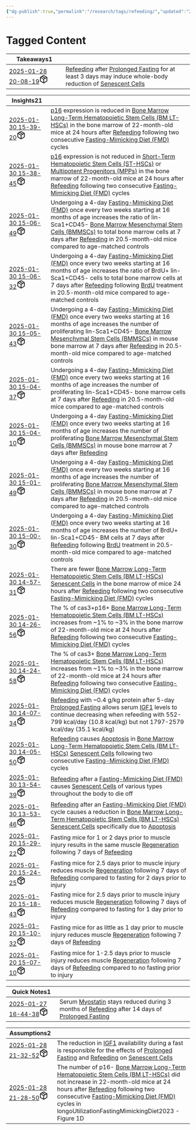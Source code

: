 ```yaml
---
{"dg-publish":true,"permalink":"/research/tags/refeeding/","updated":"2025-01-30T16:31:16-05:00"}
---
```


# Tagged Content
<div><table class="dataview table-view-table"><thead class="table-view-thead"><tr class="table-view-tr-header"><th class="table-view-th"><span>Takeaways</span><span class="dataview small-text">1</span></th><th class="table-view-th"><span></span></th></tr></thead><tbody class="table-view-tbody"><tr><td><span><a data-tooltip-position="top" aria-label="Research/Takeaways/2025-01-28 20-08-19.md" data-href="Research/Takeaways/2025-01-28 20-08-19.md" href="Research/Takeaways/2025-01-28 20-08-19.md" class="internal-link" target="_blank" rel="noopener nofollow" fileclass-name="Research Links">2025-01-28 20-08-19</a><a class="metadata-menu fileclass-icon"><svg xmlns="http://www.w3.org/2000/svg" width="24" height="24" viewBox="0 0 24 24" fill="none" stroke="currentColor" stroke-width="2" stroke-linecap="round" stroke-linejoin="round" class="svg-icon lucide-package"><path d="m7.5 4.27 9 5.15"></path><path d="M21 8a2 2 0 0 0-1-1.73l-7-4a2 2 0 0 0-2 0l-7 4A2 2 0 0 0 3 8v8a2 2 0 0 0 1 1.73l7 4a2 2 0 0 0 2 0l7-4A2 2 0 0 0 21 16Z"></path><path d="m3.3 7 8.7 5 8.7-5"></path><path d="M12 22V12"></path></svg></a></span></td><td><span><a data-href="Refeeding" href="Refeeding" class="internal-link" target="_blank" rel="noopener nofollow">Refeeding</a> after <a data-href="Prolonged Fasting" href="Prolonged Fasting" class="internal-link" target="_blank" rel="noopener nofollow">Prolonged Fasting</a> for at least 3 days may induce whole-body reduction of <a data-href="Senescent Cells" href="Senescent Cells" class="internal-link" target="_blank" rel="noopener nofollow">Senescent Cells</a></span></td></tr></tbody></table></div><div><table class="dataview table-view-table"><thead class="table-view-thead"><tr class="table-view-tr-header"><th class="table-view-th"><span>Insights</span><span class="dataview small-text">21</span></th><th class="table-view-th"><span></span></th></tr></thead><tbody class="table-view-tbody"><tr><td><span><a data-tooltip-position="top" aria-label="Research/Insights/2025-01-30 15-39-20.md" data-href="Research/Insights/2025-01-30 15-39-20.md" href="Research/Insights/2025-01-30 15-39-20.md" class="internal-link" target="_blank" rel="noopener nofollow" fileclass-name="Research Links">2025-01-30 15-39-20</a><a class="metadata-menu fileclass-icon"><svg xmlns="http://www.w3.org/2000/svg" width="24" height="24" viewBox="0 0 24 24" fill="none" stroke="currentColor" stroke-width="2" stroke-linecap="round" stroke-linejoin="round" class="svg-icon lucide-package"><path d="m7.5 4.27 9 5.15"></path><path d="M21 8a2 2 0 0 0-1-1.73l-7-4a2 2 0 0 0-2 0l-7 4A2 2 0 0 0 3 8v8a2 2 0 0 0 1 1.73l7 4a2 2 0 0 0 2 0l7-4A2 2 0 0 0 21 16Z"></path><path d="m3.3 7 8.7 5 8.7-5"></path><path d="M12 22V12"></path></svg></a></span></td><td><span><a data-href="p16" href="p16" class="internal-link" target="_blank" rel="noopener nofollow">p16</a> expression is reduced in <a data-href="Bone Marrow Long-Term Hematopoietic Stem Cells (BM LT-HSCs)" href="Bone Marrow Long-Term Hematopoietic Stem Cells (BM LT-HSCs)" class="internal-link" target="_blank" rel="noopener nofollow">Bone Marrow Long-Term Hematopoietic Stem Cells (BM LT-HSCs)</a> in the bone marrow of 22-month-old mice at 24 hours after <a data-href="Refeeding" href="Refeeding" class="internal-link" target="_blank" rel="noopener nofollow">Refeeding</a> following two consecutive <a data-href="Fasting-Mimicking Diet (FMD)" href="Fasting-Mimicking Diet (FMD)" class="internal-link" target="_blank" rel="noopener nofollow">Fasting-Mimicking Diet (FMD)</a> cycles</span></td></tr><tr><td><span><a data-tooltip-position="top" aria-label="Research/Insights/2025-01-30 15-38-45.md" data-href="Research/Insights/2025-01-30 15-38-45.md" href="Research/Insights/2025-01-30 15-38-45.md" class="internal-link" target="_blank" rel="noopener nofollow" fileclass-name="Research Links">2025-01-30 15-38-45</a><a class="metadata-menu fileclass-icon"><svg xmlns="http://www.w3.org/2000/svg" width="24" height="24" viewBox="0 0 24 24" fill="none" stroke="currentColor" stroke-width="2" stroke-linecap="round" stroke-linejoin="round" class="svg-icon lucide-package"><path d="m7.5 4.27 9 5.15"></path><path d="M21 8a2 2 0 0 0-1-1.73l-7-4a2 2 0 0 0-2 0l-7 4A2 2 0 0 0 3 8v8a2 2 0 0 0 1 1.73l7 4a2 2 0 0 0 2 0l7-4A2 2 0 0 0 21 16Z"></path><path d="m3.3 7 8.7 5 8.7-5"></path><path d="M12 22V12"></path></svg></a></span></td><td><span><a data-href="p16" href="p16" class="internal-link" target="_blank" rel="noopener nofollow">p16</a> expression is not reduced in <a data-href="Short-Term Hematopoietic Stem Cells (ST-HSCs)" href="Short-Term Hematopoietic Stem Cells (ST-HSCs)" class="internal-link" target="_blank" rel="noopener nofollow">Short-Term Hematopoietic Stem Cells (ST-HSCs)</a> or <a data-href="Multipotent Progenitors (MPPs)" href="Multipotent Progenitors (MPPs)" class="internal-link" target="_blank" rel="noopener nofollow">Multipotent Progenitors (MPPs)</a> in the bone marrow of 22-month-old mice at 24 hours after <a data-href="Refeeding" href="Refeeding" class="internal-link" target="_blank" rel="noopener nofollow">Refeeding</a> following two consecutive <a data-href="Fasting-Mimicking Diet (FMD)" href="Fasting-Mimicking Diet (FMD)" class="internal-link" target="_blank" rel="noopener nofollow">Fasting-Mimicking Diet (FMD)</a> cycles</span></td></tr><tr><td><span><a data-tooltip-position="top" aria-label="Research/Insights/2025-01-30 15-06-49.md" data-href="Research/Insights/2025-01-30 15-06-49.md" href="Research/Insights/2025-01-30 15-06-49.md" class="internal-link" target="_blank" rel="noopener nofollow" fileclass-name="Research Links">2025-01-30 15-06-49</a><a class="metadata-menu fileclass-icon"><svg xmlns="http://www.w3.org/2000/svg" width="24" height="24" viewBox="0 0 24 24" fill="none" stroke="currentColor" stroke-width="2" stroke-linecap="round" stroke-linejoin="round" class="svg-icon lucide-package"><path d="m7.5 4.27 9 5.15"></path><path d="M21 8a2 2 0 0 0-1-1.73l-7-4a2 2 0 0 0-2 0l-7 4A2 2 0 0 0 3 8v8a2 2 0 0 0 1 1.73l7 4a2 2 0 0 0 2 0l7-4A2 2 0 0 0 21 16Z"></path><path d="m3.3 7 8.7 5 8.7-5"></path><path d="M12 22V12"></path></svg></a></span></td><td><span>Undergoing a 4-day <a data-href="Fasting-Mimicking Diet (FMD)" href="Fasting-Mimicking Diet (FMD)" class="internal-link" target="_blank" rel="noopener nofollow">Fasting-Mimicking Diet (FMD)</a> once every two weeks starting at 16 months of age increases the ratio of lin-Sca1+CD45- <a data-href="Bone Marrow Mesenchymal Stem Cells (BMMSCs)" href="Bone Marrow Mesenchymal Stem Cells (BMMSCs)" class="internal-link" target="_blank" rel="noopener nofollow">Bone Marrow Mesenchymal Stem Cells (BMMSCs)</a> to total bone marrow cells at 7 days after <a data-href="Refeeding" href="Refeeding" class="internal-link" target="_blank" rel="noopener nofollow">Refeeding</a> in 20.5-month-old mice compared to age-matched controls</span></td></tr><tr><td><span><a data-tooltip-position="top" aria-label="Research/Insights/2025-01-30 15-06-32.md" data-href="Research/Insights/2025-01-30 15-06-32.md" href="Research/Insights/2025-01-30 15-06-32.md" class="internal-link" target="_blank" rel="noopener nofollow" fileclass-name="Research Links">2025-01-30 15-06-32</a><a class="metadata-menu fileclass-icon"><svg xmlns="http://www.w3.org/2000/svg" width="24" height="24" viewBox="0 0 24 24" fill="none" stroke="currentColor" stroke-width="2" stroke-linecap="round" stroke-linejoin="round" class="svg-icon lucide-package"><path d="m7.5 4.27 9 5.15"></path><path d="M21 8a2 2 0 0 0-1-1.73l-7-4a2 2 0 0 0-2 0l-7 4A2 2 0 0 0 3 8v8a2 2 0 0 0 1 1.73l7 4a2 2 0 0 0 2 0l7-4A2 2 0 0 0 21 16Z"></path><path d="m3.3 7 8.7 5 8.7-5"></path><path d="M12 22V12"></path></svg></a></span></td><td><span>Undergoing a 4-day <a data-href="Fasting-Mimicking Diet (FMD)" href="Fasting-Mimicking Diet (FMD)" class="internal-link" target="_blank" rel="noopener nofollow">Fasting-Mimicking Diet (FMD)</a> once every two weeks starting at 16 months of age increases the ratio of BrdU+ lin-Sca1+CD45- cells to total bone marrow cells at 7 days after <a data-href="Refeeding" href="Refeeding" class="internal-link" target="_blank" rel="noopener nofollow">Refeeding</a> following <a data-href="BrdU" href="BrdU" class="internal-link" target="_blank" rel="noopener nofollow">BrdU</a> treatment in 20.5-month-old mice compared to age-matched controls</span></td></tr><tr><td><span><a data-tooltip-position="top" aria-label="Research/Insights/2025-01-30 15-05-43.md" data-href="Research/Insights/2025-01-30 15-05-43.md" href="Research/Insights/2025-01-30 15-05-43.md" class="internal-link" target="_blank" rel="noopener nofollow" fileclass-name="Research Links">2025-01-30 15-05-43</a><a class="metadata-menu fileclass-icon"><svg xmlns="http://www.w3.org/2000/svg" width="24" height="24" viewBox="0 0 24 24" fill="none" stroke="currentColor" stroke-width="2" stroke-linecap="round" stroke-linejoin="round" class="svg-icon lucide-package"><path d="m7.5 4.27 9 5.15"></path><path d="M21 8a2 2 0 0 0-1-1.73l-7-4a2 2 0 0 0-2 0l-7 4A2 2 0 0 0 3 8v8a2 2 0 0 0 1 1.73l7 4a2 2 0 0 0 2 0l7-4A2 2 0 0 0 21 16Z"></path><path d="m3.3 7 8.7 5 8.7-5"></path><path d="M12 22V12"></path></svg></a></span></td><td><span>Undergoing a 4-day <a data-href="Fasting-Mimicking Diet (FMD)" href="Fasting-Mimicking Diet (FMD)" class="internal-link" target="_blank" rel="noopener nofollow">Fasting-Mimicking Diet (FMD)</a> once every two weeks starting at 16 months of age increases the number of proliferating lin-Sca1+CD45- <a data-href="Bone Marrow Mesenchymal Stem Cells (BMMSCs)" href="Bone Marrow Mesenchymal Stem Cells (BMMSCs)" class="internal-link" target="_blank" rel="noopener nofollow">Bone Marrow Mesenchymal Stem Cells (BMMSCs)</a> in mouse bone marrow at 7 days after <a data-href="Refeeding" href="Refeeding" class="internal-link" target="_blank" rel="noopener nofollow">Refeeding</a> in 20.5-month-old mice compared to age-matched controls</span></td></tr><tr><td><span><a data-tooltip-position="top" aria-label="Research/Insights/2025-01-30 15-04-37.md" data-href="Research/Insights/2025-01-30 15-04-37.md" href="Research/Insights/2025-01-30 15-04-37.md" class="internal-link" target="_blank" rel="noopener nofollow" fileclass-name="Research Links">2025-01-30 15-04-37</a><a class="metadata-menu fileclass-icon"><svg xmlns="http://www.w3.org/2000/svg" width="24" height="24" viewBox="0 0 24 24" fill="none" stroke="currentColor" stroke-width="2" stroke-linecap="round" stroke-linejoin="round" class="svg-icon lucide-package"><path d="m7.5 4.27 9 5.15"></path><path d="M21 8a2 2 0 0 0-1-1.73l-7-4a2 2 0 0 0-2 0l-7 4A2 2 0 0 0 3 8v8a2 2 0 0 0 1 1.73l7 4a2 2 0 0 0 2 0l7-4A2 2 0 0 0 21 16Z"></path><path d="m3.3 7 8.7 5 8.7-5"></path><path d="M12 22V12"></path></svg></a></span></td><td><span>Undergoing a 4-day <a data-href="Fasting-Mimicking Diet (FMD)" href="Fasting-Mimicking Diet (FMD)" class="internal-link" target="_blank" rel="noopener nofollow">Fasting-Mimicking Diet (FMD)</a> once every two weeks starting at 16 months of age increases the number of proliferating lin-Sca1+CD45- bone marrow cells at 7 days after <a data-href="Refeeding" href="Refeeding" class="internal-link" target="_blank" rel="noopener nofollow">Refeeding</a> in 20.5-month-old mice compared to age-matched controls</span></td></tr><tr><td><span><a data-tooltip-position="top" aria-label="Research/Insights/2025-01-30 15-04-10.md" data-href="Research/Insights/2025-01-30 15-04-10.md" href="Research/Insights/2025-01-30 15-04-10.md" class="internal-link" target="_blank" rel="noopener nofollow" fileclass-name="Research Links">2025-01-30 15-04-10</a><a class="metadata-menu fileclass-icon"><svg xmlns="http://www.w3.org/2000/svg" width="24" height="24" viewBox="0 0 24 24" fill="none" stroke="currentColor" stroke-width="2" stroke-linecap="round" stroke-linejoin="round" class="svg-icon lucide-package"><path d="m7.5 4.27 9 5.15"></path><path d="M21 8a2 2 0 0 0-1-1.73l-7-4a2 2 0 0 0-2 0l-7 4A2 2 0 0 0 3 8v8a2 2 0 0 0 1 1.73l7 4a2 2 0 0 0 2 0l7-4A2 2 0 0 0 21 16Z"></path><path d="m3.3 7 8.7 5 8.7-5"></path><path d="M12 22V12"></path></svg></a></span></td><td><span>Undergoing a 4-day <a data-href="Fasting-Mimicking Diet (FMD)" href="Fasting-Mimicking Diet (FMD)" class="internal-link" target="_blank" rel="noopener nofollow">Fasting-Mimicking Diet (FMD)</a> once every two weeks starting at 16 months of age increases the number of proliferating <a data-href="Bone Marrow Mesenchymal Stem Cells (BMMSCs)" href="Bone Marrow Mesenchymal Stem Cells (BMMSCs)" class="internal-link" target="_blank" rel="noopener nofollow">Bone Marrow Mesenchymal Stem Cells (BMMSCs)</a> in mouse bone marrow at 7 days after <a data-href="Refeeding" href="Refeeding" class="internal-link" target="_blank" rel="noopener nofollow">Refeeding</a></span></td></tr><tr><td><span><a data-tooltip-position="top" aria-label="Research/Insights/2025-01-30 15-01-49.md" data-href="Research/Insights/2025-01-30 15-01-49.md" href="Research/Insights/2025-01-30 15-01-49.md" class="internal-link" target="_blank" rel="noopener nofollow" fileclass-name="Research Links">2025-01-30 15-01-49</a><a class="metadata-menu fileclass-icon"><svg xmlns="http://www.w3.org/2000/svg" width="24" height="24" viewBox="0 0 24 24" fill="none" stroke="currentColor" stroke-width="2" stroke-linecap="round" stroke-linejoin="round" class="svg-icon lucide-package"><path d="m7.5 4.27 9 5.15"></path><path d="M21 8a2 2 0 0 0-1-1.73l-7-4a2 2 0 0 0-2 0l-7 4A2 2 0 0 0 3 8v8a2 2 0 0 0 1 1.73l7 4a2 2 0 0 0 2 0l7-4A2 2 0 0 0 21 16Z"></path><path d="m3.3 7 8.7 5 8.7-5"></path><path d="M12 22V12"></path></svg></a></span></td><td><span>Undergoing a 4-day <a data-href="Fasting-Mimicking Diet (FMD)" href="Fasting-Mimicking Diet (FMD)" class="internal-link" target="_blank" rel="noopener nofollow">Fasting-Mimicking Diet (FMD)</a> once every two weeks starting at 16 months of age increases the number of proliferating <a data-href="Bone Marrow Mesenchymal Stem Cells (BMMSCs)" href="Bone Marrow Mesenchymal Stem Cells (BMMSCs)" class="internal-link" target="_blank" rel="noopener nofollow">Bone Marrow Mesenchymal Stem Cells (BMMSCs)</a> in mouse bone marrow at 7 days after <a data-href="Refeeding" href="Refeeding" class="internal-link" target="_blank" rel="noopener nofollow">Refeeding</a> in 20.5-month-old mice compared to age-matched controls</span></td></tr><tr><td><span><a data-tooltip-position="top" aria-label="Research/Insights/2025-01-30 15-00-30.md" data-href="Research/Insights/2025-01-30 15-00-30.md" href="Research/Insights/2025-01-30 15-00-30.md" class="internal-link" target="_blank" rel="noopener nofollow" fileclass-name="Research Links">2025-01-30 15-00-30</a><a class="metadata-menu fileclass-icon"><svg xmlns="http://www.w3.org/2000/svg" width="24" height="24" viewBox="0 0 24 24" fill="none" stroke="currentColor" stroke-width="2" stroke-linecap="round" stroke-linejoin="round" class="svg-icon lucide-package"><path d="m7.5 4.27 9 5.15"></path><path d="M21 8a2 2 0 0 0-1-1.73l-7-4a2 2 0 0 0-2 0l-7 4A2 2 0 0 0 3 8v8a2 2 0 0 0 1 1.73l7 4a2 2 0 0 0 2 0l7-4A2 2 0 0 0 21 16Z"></path><path d="m3.3 7 8.7 5 8.7-5"></path><path d="M12 22V12"></path></svg></a></span></td><td><span>Undergoing a 4-day <a data-href="Fasting-Mimicking Diet (FMD)" href="Fasting-Mimicking Diet (FMD)" class="internal-link" target="_blank" rel="noopener nofollow">Fasting-Mimicking Diet (FMD)</a> once every two weeks starting at 16 months of age increases the number of BrdU+ lin-Sca1+CD45- BM cells at 7 days after <a data-href="Refeeding" href="Refeeding" class="internal-link" target="_blank" rel="noopener nofollow">Refeeding</a> following <a data-href="BrdU" href="BrdU" class="internal-link" target="_blank" rel="noopener nofollow">BrdU</a> treatment in 20.5-month-old mice compared to age-matched controls</span></td></tr><tr><td><span><a data-tooltip-position="top" aria-label="Research/Insights/2025-01-30 14-57-31.md" data-href="Research/Insights/2025-01-30 14-57-31.md" href="Research/Insights/2025-01-30 14-57-31.md" class="internal-link" target="_blank" rel="noopener nofollow" fileclass-name="Research Links">2025-01-30 14-57-31</a><a class="metadata-menu fileclass-icon"><svg xmlns="http://www.w3.org/2000/svg" width="24" height="24" viewBox="0 0 24 24" fill="none" stroke="currentColor" stroke-width="2" stroke-linecap="round" stroke-linejoin="round" class="svg-icon lucide-package"><path d="m7.5 4.27 9 5.15"></path><path d="M21 8a2 2 0 0 0-1-1.73l-7-4a2 2 0 0 0-2 0l-7 4A2 2 0 0 0 3 8v8a2 2 0 0 0 1 1.73l7 4a2 2 0 0 0 2 0l7-4A2 2 0 0 0 21 16Z"></path><path d="m3.3 7 8.7 5 8.7-5"></path><path d="M12 22V12"></path></svg></a></span></td><td><span>There are fewer <a data-href="Bone Marrow Long-Term Hematopoietic Stem Cells (BM LT-HSCs)" href="Bone Marrow Long-Term Hematopoietic Stem Cells (BM LT-HSCs)" class="internal-link" target="_blank" rel="noopener nofollow">Bone Marrow Long-Term Hematopoietic Stem Cells (BM LT-HSCs)</a> <a data-href="Senescent Cells" href="Senescent Cells" class="internal-link" target="_blank" rel="noopener nofollow">Senescent Cells</a> in the bone marrow of mice 24 hours after <a data-href="Refeeding" href="Refeeding" class="internal-link" target="_blank" rel="noopener nofollow">Refeeding</a> following two consecutive <a data-href="Fasting-Mimicking Diet (FMD)" href="Fasting-Mimicking Diet (FMD)" class="internal-link" target="_blank" rel="noopener nofollow">Fasting-Mimicking Diet (FMD)</a> cycles</span></td></tr><tr><td><span><a data-tooltip-position="top" aria-label="Research/Insights/2025-01-30 14-26-56.md" data-href="Research/Insights/2025-01-30 14-26-56.md" href="Research/Insights/2025-01-30 14-26-56.md" class="internal-link" target="_blank" rel="noopener nofollow" fileclass-name="Research Links">2025-01-30 14-26-56</a><a class="metadata-menu fileclass-icon"><svg xmlns="http://www.w3.org/2000/svg" width="24" height="24" viewBox="0 0 24 24" fill="none" stroke="currentColor" stroke-width="2" stroke-linecap="round" stroke-linejoin="round" class="svg-icon lucide-package"><path d="m7.5 4.27 9 5.15"></path><path d="M21 8a2 2 0 0 0-1-1.73l-7-4a2 2 0 0 0-2 0l-7 4A2 2 0 0 0 3 8v8a2 2 0 0 0 1 1.73l7 4a2 2 0 0 0 2 0l7-4A2 2 0 0 0 21 16Z"></path><path d="m3.3 7 8.7 5 8.7-5"></path><path d="M12 22V12"></path></svg></a></span></td><td><span>The % of cas3+p16+ <a data-href="Bone Marrow Long-Term Hematopoietic Stem Cells (BM LT-HSCs)" href="Bone Marrow Long-Term Hematopoietic Stem Cells (BM LT-HSCs)" class="internal-link" target="_blank" rel="noopener nofollow">Bone Marrow Long-Term Hematopoietic Stem Cells (BM LT-HSCs)</a> increases from ~1% to ~3% in the bone marrow of 22-month-old mice at 24 hours after <a data-href="Refeeding" href="Refeeding" class="internal-link" target="_blank" rel="noopener nofollow">Refeeding</a> following two consecutive <a data-href="Fasting-Mimicking Diet (FMD)" href="Fasting-Mimicking Diet (FMD)" class="internal-link" target="_blank" rel="noopener nofollow">Fasting-Mimicking Diet (FMD)</a> cycles</span></td></tr><tr><td><span><a data-tooltip-position="top" aria-label="Research/Insights/2025-01-30 14-24-58.md" data-href="Research/Insights/2025-01-30 14-24-58.md" href="Research/Insights/2025-01-30 14-24-58.md" class="internal-link" target="_blank" rel="noopener nofollow" fileclass-name="Research Links">2025-01-30 14-24-58</a><a class="metadata-menu fileclass-icon"><svg xmlns="http://www.w3.org/2000/svg" width="24" height="24" viewBox="0 0 24 24" fill="none" stroke="currentColor" stroke-width="2" stroke-linecap="round" stroke-linejoin="round" class="svg-icon lucide-package"><path d="m7.5 4.27 9 5.15"></path><path d="M21 8a2 2 0 0 0-1-1.73l-7-4a2 2 0 0 0-2 0l-7 4A2 2 0 0 0 3 8v8a2 2 0 0 0 1 1.73l7 4a2 2 0 0 0 2 0l7-4A2 2 0 0 0 21 16Z"></path><path d="m3.3 7 8.7 5 8.7-5"></path><path d="M12 22V12"></path></svg></a></span></td><td><span>The % of cas3+ <a data-href="Bone Marrow Long-Term Hematopoietic Stem Cells (BM LT-HSCs)" href="Bone Marrow Long-Term Hematopoietic Stem Cells (BM LT-HSCs)" class="internal-link" target="_blank" rel="noopener nofollow">Bone Marrow Long-Term Hematopoietic Stem Cells (BM LT-HSCs)</a> increases from ~1% to ~3% in the bone marrow of 22-month-old mice at 24 hours after <a data-href="Refeeding" href="Refeeding" class="internal-link" target="_blank" rel="noopener nofollow">Refeeding</a> following two consecutive <a data-href="Fasting-Mimicking Diet (FMD)" href="Fasting-Mimicking Diet (FMD)" class="internal-link" target="_blank" rel="noopener nofollow">Fasting-Mimicking Diet (FMD)</a> cycles</span></td></tr><tr><td><span><a data-tooltip-position="top" aria-label="Research/Insights/2025-01-30 14-07-34.md" data-href="Research/Insights/2025-01-30 14-07-34.md" href="Research/Insights/2025-01-30 14-07-34.md" class="internal-link" target="_blank" rel="noopener nofollow" fileclass-name="Research Links">2025-01-30 14-07-34</a><a class="metadata-menu fileclass-icon"><svg xmlns="http://www.w3.org/2000/svg" width="24" height="24" viewBox="0 0 24 24" fill="none" stroke="currentColor" stroke-width="2" stroke-linecap="round" stroke-linejoin="round" class="svg-icon lucide-package"><path d="m7.5 4.27 9 5.15"></path><path d="M21 8a2 2 0 0 0-1-1.73l-7-4a2 2 0 0 0-2 0l-7 4A2 2 0 0 0 3 8v8a2 2 0 0 0 1 1.73l7 4a2 2 0 0 0 2 0l7-4A2 2 0 0 0 21 16Z"></path><path d="m3.3 7 8.7 5 8.7-5"></path><path d="M12 22V12"></path></svg></a></span></td><td><span><a data-href="Refeeding" href="Refeeding" class="internal-link" target="_blank" rel="noopener nofollow">Refeeding</a> with ~0.4 g/kg protein after 5-day <a data-href="Prolonged Fasting" href="Prolonged Fasting" class="internal-link" target="_blank" rel="noopener nofollow">Prolonged Fasting</a> allows serum <a data-href="IGF1" href="IGF1" class="internal-link" target="_blank" rel="noopener nofollow">IGF1</a> levels to continue decreasing when refeeding with 552-799 kcal/day (10.8 kcal/kg) but not 1797-2579 kcal/day (35.1 kcal/kg)</span></td></tr><tr><td><span><a data-tooltip-position="top" aria-label="Research/Insights/2025-01-30 14-05-50.md" data-href="Research/Insights/2025-01-30 14-05-50.md" href="Research/Insights/2025-01-30 14-05-50.md" class="internal-link" target="_blank" rel="noopener nofollow" fileclass-name="Research Links">2025-01-30 14-05-50</a><a class="metadata-menu fileclass-icon"><svg xmlns="http://www.w3.org/2000/svg" width="24" height="24" viewBox="0 0 24 24" fill="none" stroke="currentColor" stroke-width="2" stroke-linecap="round" stroke-linejoin="round" class="svg-icon lucide-package"><path d="m7.5 4.27 9 5.15"></path><path d="M21 8a2 2 0 0 0-1-1.73l-7-4a2 2 0 0 0-2 0l-7 4A2 2 0 0 0 3 8v8a2 2 0 0 0 1 1.73l7 4a2 2 0 0 0 2 0l7-4A2 2 0 0 0 21 16Z"></path><path d="m3.3 7 8.7 5 8.7-5"></path><path d="M12 22V12"></path></svg></a></span></td><td><span><a data-href="Refeeding" href="Refeeding" class="internal-link" target="_blank" rel="noopener nofollow">Refeeding</a> causes <a data-href="Apoptosis" href="Apoptosis" class="internal-link" target="_blank" rel="noopener nofollow">Apoptosis</a> in <a data-href="Bone Marrow Long-Term Hematopoietic Stem Cells (BM LT-HSCs)" href="Bone Marrow Long-Term Hematopoietic Stem Cells (BM LT-HSCs)" class="internal-link" target="_blank" rel="noopener nofollow">Bone Marrow Long-Term Hematopoietic Stem Cells (BM LT-HSCs)</a> <a data-href="Senescent Cells" href="Senescent Cells" class="internal-link" target="_blank" rel="noopener nofollow">Senescent Cells</a> following two consecutive <a data-href="Fasting-Mimicking Diet (FMD)" href="Fasting-Mimicking Diet (FMD)" class="internal-link" target="_blank" rel="noopener nofollow">Fasting-Mimicking Diet (FMD)</a> cycles</span></td></tr><tr><td><span><a data-tooltip-position="top" aria-label="Research/Insights/2025-01-30 13-54-39.md" data-href="Research/Insights/2025-01-30 13-54-39.md" href="Research/Insights/2025-01-30 13-54-39.md" class="internal-link" target="_blank" rel="noopener nofollow" fileclass-name="Research Links">2025-01-30 13-54-39</a><a class="metadata-menu fileclass-icon"><svg xmlns="http://www.w3.org/2000/svg" width="24" height="24" viewBox="0 0 24 24" fill="none" stroke="currentColor" stroke-width="2" stroke-linecap="round" stroke-linejoin="round" class="svg-icon lucide-package"><path d="m7.5 4.27 9 5.15"></path><path d="M21 8a2 2 0 0 0-1-1.73l-7-4a2 2 0 0 0-2 0l-7 4A2 2 0 0 0 3 8v8a2 2 0 0 0 1 1.73l7 4a2 2 0 0 0 2 0l7-4A2 2 0 0 0 21 16Z"></path><path d="m3.3 7 8.7 5 8.7-5"></path><path d="M12 22V12"></path></svg></a></span></td><td><span><a data-href="Refeeding" href="Refeeding" class="internal-link" target="_blank" rel="noopener nofollow">Refeeding</a> after a <a data-href="Fasting-Mimicking Diet (FMD)" href="Fasting-Mimicking Diet (FMD)" class="internal-link" target="_blank" rel="noopener nofollow">Fasting-Mimicking Diet (FMD)</a> causes <a data-href="Senescent Cells" href="Senescent Cells" class="internal-link" target="_blank" rel="noopener nofollow">Senescent Cells</a> of various types throughout the body to die off</span></td></tr><tr><td><span><a data-tooltip-position="top" aria-label="Research/Insights/2025-01-30 13-53-46.md" data-href="Research/Insights/2025-01-30 13-53-46.md" href="Research/Insights/2025-01-30 13-53-46.md" class="internal-link" target="_blank" rel="noopener nofollow" fileclass-name="Research Links">2025-01-30 13-53-46</a><a class="metadata-menu fileclass-icon"><svg xmlns="http://www.w3.org/2000/svg" width="24" height="24" viewBox="0 0 24 24" fill="none" stroke="currentColor" stroke-width="2" stroke-linecap="round" stroke-linejoin="round" class="svg-icon lucide-package"><path d="m7.5 4.27 9 5.15"></path><path d="M21 8a2 2 0 0 0-1-1.73l-7-4a2 2 0 0 0-2 0l-7 4A2 2 0 0 0 3 8v8a2 2 0 0 0 1 1.73l7 4a2 2 0 0 0 2 0l7-4A2 2 0 0 0 21 16Z"></path><path d="m3.3 7 8.7 5 8.7-5"></path><path d="M12 22V12"></path></svg></a></span></td><td><span><a data-href="Refeeding" href="Refeeding" class="internal-link" target="_blank" rel="noopener nofollow">Refeeding</a> after an <a data-href="Fasting-Mimicking Diet (FMD)" href="Fasting-Mimicking Diet (FMD)" class="internal-link" target="_blank" rel="noopener nofollow">Fasting-Mimicking Diet (FMD)</a> cycle causes a reduction in <a data-href="Bone Marrow Long-Term Hematopoietic Stem Cells (BM LT-HSCs)" href="Bone Marrow Long-Term Hematopoietic Stem Cells (BM LT-HSCs)" class="internal-link" target="_blank" rel="noopener nofollow">Bone Marrow Long-Term Hematopoietic Stem Cells (BM LT-HSCs)</a> <a data-href="Senescent Cells" href="Senescent Cells" class="internal-link" target="_blank" rel="noopener nofollow">Senescent Cells</a> specifically due to <a data-href="Apoptosis" href="Apoptosis" class="internal-link" target="_blank" rel="noopener nofollow">Apoptosis</a></span></td></tr><tr><td><span><a data-tooltip-position="top" aria-label="Research/Insights/2025-01-20 15-29-22.md" data-href="Research/Insights/2025-01-20 15-29-22.md" href="Research/Insights/2025-01-20 15-29-22.md" class="internal-link" target="_blank" rel="noopener nofollow" fileclass-name="Research Links">2025-01-20 15-29-22</a><a class="metadata-menu fileclass-icon"><svg xmlns="http://www.w3.org/2000/svg" width="24" height="24" viewBox="0 0 24 24" fill="none" stroke="currentColor" stroke-width="2" stroke-linecap="round" stroke-linejoin="round" class="svg-icon lucide-package"><path d="m7.5 4.27 9 5.15"></path><path d="M21 8a2 2 0 0 0-1-1.73l-7-4a2 2 0 0 0-2 0l-7 4A2 2 0 0 0 3 8v8a2 2 0 0 0 1 1.73l7 4a2 2 0 0 0 2 0l7-4A2 2 0 0 0 21 16Z"></path><path d="m3.3 7 8.7 5 8.7-5"></path><path d="M12 22V12"></path></svg></a></span></td><td><span>Fasting mice for 1 or 2 days prior to muscle injury results in the same muscle <a data-href="Regeneration" href="Regeneration" class="internal-link" target="_blank" rel="noopener nofollow">Regeneration</a> following 7 days of <a data-href="Refeeding" href="Refeeding" class="internal-link" target="_blank" rel="noopener nofollow">Refeeding</a></span></td></tr><tr><td><span><a data-tooltip-position="top" aria-label="Research/Insights/2025-01-20 15-24-25.md" data-href="Research/Insights/2025-01-20 15-24-25.md" href="Research/Insights/2025-01-20 15-24-25.md" class="internal-link" target="_blank" rel="noopener nofollow" fileclass-name="Research Links">2025-01-20 15-24-25</a><a class="metadata-menu fileclass-icon"><svg xmlns="http://www.w3.org/2000/svg" width="24" height="24" viewBox="0 0 24 24" fill="none" stroke="currentColor" stroke-width="2" stroke-linecap="round" stroke-linejoin="round" class="svg-icon lucide-package"><path d="m7.5 4.27 9 5.15"></path><path d="M21 8a2 2 0 0 0-1-1.73l-7-4a2 2 0 0 0-2 0l-7 4A2 2 0 0 0 3 8v8a2 2 0 0 0 1 1.73l7 4a2 2 0 0 0 2 0l7-4A2 2 0 0 0 21 16Z"></path><path d="m3.3 7 8.7 5 8.7-5"></path><path d="M12 22V12"></path></svg></a></span></td><td><span>Fasting mice for 2.5 days prior to muscle injury reduces muscle <a data-href="Regeneration" href="Regeneration" class="internal-link" target="_blank" rel="noopener nofollow">Regeneration</a> following 7 days of <a data-href="Refeeding" href="Refeeding" class="internal-link" target="_blank" rel="noopener nofollow">Refeeding</a> compared to fasting for 2 days prior to injury</span></td></tr><tr><td><span><a data-tooltip-position="top" aria-label="Research/Insights/2025-01-20 15-18-43.md" data-href="Research/Insights/2025-01-20 15-18-43.md" href="Research/Insights/2025-01-20 15-18-43.md" class="internal-link" target="_blank" rel="noopener nofollow" fileclass-name="Research Links">2025-01-20 15-18-43</a><a class="metadata-menu fileclass-icon"><svg xmlns="http://www.w3.org/2000/svg" width="24" height="24" viewBox="0 0 24 24" fill="none" stroke="currentColor" stroke-width="2" stroke-linecap="round" stroke-linejoin="round" class="svg-icon lucide-package"><path d="m7.5 4.27 9 5.15"></path><path d="M21 8a2 2 0 0 0-1-1.73l-7-4a2 2 0 0 0-2 0l-7 4A2 2 0 0 0 3 8v8a2 2 0 0 0 1 1.73l7 4a2 2 0 0 0 2 0l7-4A2 2 0 0 0 21 16Z"></path><path d="m3.3 7 8.7 5 8.7-5"></path><path d="M12 22V12"></path></svg></a></span></td><td><span>Fasting mice for 2.5 days prior to muscle injury reduces muscle <a data-href="Regeneration" href="Regeneration" class="internal-link" target="_blank" rel="noopener nofollow">Regeneration</a> following 7 days of <a data-href="Refeeding" href="Refeeding" class="internal-link" target="_blank" rel="noopener nofollow">Refeeding</a> compared to fasting for 1 day prior to injury</span></td></tr><tr><td><span><a data-tooltip-position="top" aria-label="Research/Insights/2025-01-20 15-10-32.md" data-href="Research/Insights/2025-01-20 15-10-32.md" href="Research/Insights/2025-01-20 15-10-32.md" class="internal-link" target="_blank" rel="noopener nofollow" fileclass-name="Research Links">2025-01-20 15-10-32</a><a class="metadata-menu fileclass-icon"><svg xmlns="http://www.w3.org/2000/svg" width="24" height="24" viewBox="0 0 24 24" fill="none" stroke="currentColor" stroke-width="2" stroke-linecap="round" stroke-linejoin="round" class="svg-icon lucide-package"><path d="m7.5 4.27 9 5.15"></path><path d="M21 8a2 2 0 0 0-1-1.73l-7-4a2 2 0 0 0-2 0l-7 4A2 2 0 0 0 3 8v8a2 2 0 0 0 1 1.73l7 4a2 2 0 0 0 2 0l7-4A2 2 0 0 0 21 16Z"></path><path d="m3.3 7 8.7 5 8.7-5"></path><path d="M12 22V12"></path></svg></a></span></td><td><span>Fasting mice for as little as 1 day prior to muscle injury reduces muscle <a data-href="Regeneration" href="Regeneration" class="internal-link" target="_blank" rel="noopener nofollow">Regeneration</a> following 7 days of <a data-href="Refeeding" href="Refeeding" class="internal-link" target="_blank" rel="noopener nofollow">Refeeding</a></span></td></tr><tr><td><span><a data-tooltip-position="top" aria-label="Research/Insights/2025-01-20 15-07-10.md" data-href="Research/Insights/2025-01-20 15-07-10.md" href="Research/Insights/2025-01-20 15-07-10.md" class="internal-link" target="_blank" rel="noopener nofollow" fileclass-name="Research Links">2025-01-20 15-07-10</a><a class="metadata-menu fileclass-icon"><svg xmlns="http://www.w3.org/2000/svg" width="24" height="24" viewBox="0 0 24 24" fill="none" stroke="currentColor" stroke-width="2" stroke-linecap="round" stroke-linejoin="round" class="svg-icon lucide-package"><path d="m7.5 4.27 9 5.15"></path><path d="M21 8a2 2 0 0 0-1-1.73l-7-4a2 2 0 0 0-2 0l-7 4A2 2 0 0 0 3 8v8a2 2 0 0 0 1 1.73l7 4a2 2 0 0 0 2 0l7-4A2 2 0 0 0 21 16Z"></path><path d="m3.3 7 8.7 5 8.7-5"></path><path d="M12 22V12"></path></svg></a></span></td><td><span>Fasting mice for 1-2.5 days prior to muscle injury reduces muscle <a data-href="Regeneration" href="Regeneration" class="internal-link" target="_blank" rel="noopener nofollow">Regeneration</a> following 7 days of <a data-href="Refeeding" href="Refeeding" class="internal-link" target="_blank" rel="noopener nofollow">Refeeding</a> compared to no fasting prior to injury</span></td></tr></tbody></table></div><div><table class="dataview table-view-table"><thead class="table-view-thead"><tr class="table-view-tr-header"><th class="table-view-th"><span>Quick Notes</span><span class="dataview small-text">1</span></th><th class="table-view-th"><span></span></th></tr></thead><tbody class="table-view-tbody"><tr><td><span><a data-tooltip-position="top" aria-label="Research/Quick Notes/2025-01-27 16-44-38.md" data-href="Research/Quick Notes/2025-01-27 16-44-38.md" href="Research/Quick Notes/2025-01-27 16-44-38.md" class="internal-link" target="_blank" rel="noopener nofollow" fileclass-name="Research Links">2025-01-27 16-44-38</a><a class="metadata-menu fileclass-icon"><svg xmlns="http://www.w3.org/2000/svg" width="24" height="24" viewBox="0 0 24 24" fill="none" stroke="currentColor" stroke-width="2" stroke-linecap="round" stroke-linejoin="round" class="svg-icon lucide-package"><path d="m7.5 4.27 9 5.15"></path><path d="M21 8a2 2 0 0 0-1-1.73l-7-4a2 2 0 0 0-2 0l-7 4A2 2 0 0 0 3 8v8a2 2 0 0 0 1 1.73l7 4a2 2 0 0 0 2 0l7-4A2 2 0 0 0 21 16Z"></path><path d="m3.3 7 8.7 5 8.7-5"></path><path d="M12 22V12"></path></svg></a></span></td><td><span>Serum <a data-href="Myostatin" href="Myostatin" class="internal-link" target="_blank" rel="noopener nofollow">Myostatin</a> stays reduced during 3 months of <a data-href="Refeeding" href="Refeeding" class="internal-link" target="_blank" rel="noopener nofollow">Refeeding</a> after 14 days of <a data-href="Prolonged Fasting" href="Prolonged Fasting" class="internal-link" target="_blank" rel="noopener nofollow">Prolonged Fasting</a></span></td></tr></tbody></table></div><div><table class="dataview table-view-table"><thead class="table-view-thead"><tr class="table-view-tr-header"><th class="table-view-th"><span>Assumptions</span><span class="dataview small-text">2</span></th><th class="table-view-th"><span></span></th></tr></thead><tbody class="table-view-tbody"><tr><td><span><a data-tooltip-position="top" aria-label="Research/Assumptions/2025-01-28 21-32-52.md" data-href="Research/Assumptions/2025-01-28 21-32-52.md" href="Research/Assumptions/2025-01-28 21-32-52.md" class="internal-link" target="_blank" rel="noopener nofollow" fileclass-name="Research Links">2025-01-28 21-32-52</a><a class="metadata-menu fileclass-icon"><svg xmlns="http://www.w3.org/2000/svg" width="24" height="24" viewBox="0 0 24 24" fill="none" stroke="currentColor" stroke-width="2" stroke-linecap="round" stroke-linejoin="round" class="svg-icon lucide-package"><path d="m7.5 4.27 9 5.15"></path><path d="M21 8a2 2 0 0 0-1-1.73l-7-4a2 2 0 0 0-2 0l-7 4A2 2 0 0 0 3 8v8a2 2 0 0 0 1 1.73l7 4a2 2 0 0 0 2 0l7-4A2 2 0 0 0 21 16Z"></path><path d="m3.3 7 8.7 5 8.7-5"></path><path d="M12 22V12"></path></svg></a></span></td><td><span>The reduction in <a data-href="IGF1" href="IGF1" class="internal-link" target="_blank" rel="noopener nofollow">IGF1</a> availability during a fast is responsible for the effects of <a data-href="Prolonged Fasting" href="Prolonged Fasting" class="internal-link" target="_blank" rel="noopener nofollow">Prolonged Fasting</a> and <a data-href="Refeeding" href="Refeeding" class="internal-link" target="_blank" rel="noopener nofollow">Refeeding</a> on <a data-href="Senescent Cells" href="Senescent Cells" class="internal-link" target="_blank" rel="noopener nofollow">Senescent Cells</a></span></td></tr><tr><td><span><a data-tooltip-position="top" aria-label="Research/Assumptions/2025-01-28 21-28-50.md" data-href="Research/Assumptions/2025-01-28 21-28-50.md" href="Research/Assumptions/2025-01-28 21-28-50.md" class="internal-link" target="_blank" rel="noopener nofollow" fileclass-name="Research Links">2025-01-28 21-28-50</a><a class="metadata-menu fileclass-icon"><svg xmlns="http://www.w3.org/2000/svg" width="24" height="24" viewBox="0 0 24 24" fill="none" stroke="currentColor" stroke-width="2" stroke-linecap="round" stroke-linejoin="round" class="svg-icon lucide-package"><path d="m7.5 4.27 9 5.15"></path><path d="M21 8a2 2 0 0 0-1-1.73l-7-4a2 2 0 0 0-2 0l-7 4A2 2 0 0 0 3 8v8a2 2 0 0 0 1 1.73l7 4a2 2 0 0 0 2 0l7-4A2 2 0 0 0 21 16Z"></path><path d="m3.3 7 8.7 5 8.7-5"></path><path d="M12 22V12"></path></svg></a></span></td><td><span>The number of p16- <a data-href="Bone Marrow Long-Term Hematopoietic Stem Cells (BM LT-HSCs)" href="Bone Marrow Long-Term Hematopoietic Stem Cells (BM LT-HSCs)" class="internal-link" target="_blank" rel="noopener nofollow">Bone Marrow Long-Term Hematopoietic Stem Cells (BM LT-HSCs)</a> did not increase in 22-month-old mice at 24 hours after <a data-href="Refeeding" href="Refeeding" class="internal-link" target="_blank" rel="noopener nofollow">Refeeding</a> following two consecutive <a data-href="Fasting-Mimicking Diet (FMD)" href="Fasting-Mimicking Diet (FMD)" class="internal-link" target="_blank" rel="noopener nofollow">Fasting-Mimicking Diet (FMD)</a> cycles in longoUtilizationFastingMimickingDiet2023 - Figure 1D</span></td></tr></tbody></table></div>

